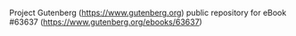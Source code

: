 Project Gutenberg (https://www.gutenberg.org) public repository for
eBook #63637 (https://www.gutenberg.org/ebooks/63637)
